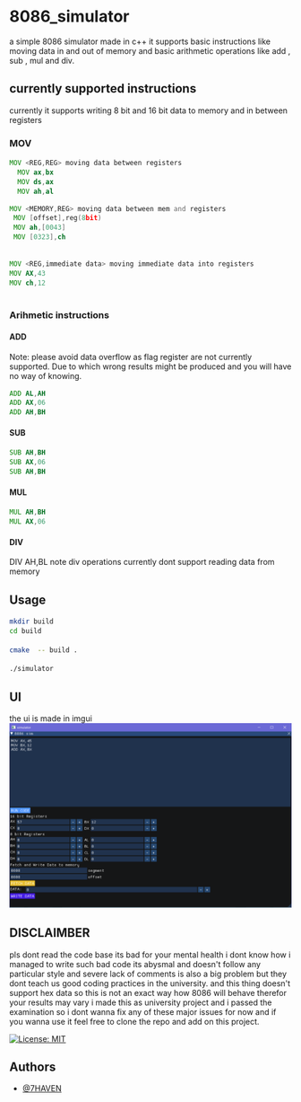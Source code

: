 # 8086_simulator

a simple 8086 simulator made in c++ 
it supports basic instructions like moving data in and out of memory and basic arithmetic operations like add , sub , mul and div.

## currently supported instructions 

currently it supports writing 8 bit and 16 bit data to memory and in between registers

### MOV
```asm
MOV <REG,REG> moving data between registers
  MOV ax,bx
  MOV ds,ax
  MOV ah,al
 ```
 ```asm
MOV <MEMORY,REG> moving data between mem and registers
  MOV [offset],reg(8bit)
  MOV ah,[0043]
  MOV [0323],ch
  
```
 ```asm
MOV <REG,immediate data> moving immediate data into registers
MOV AX,43
MOV ch,12
  
```
### Arihmetic instructions
#### ADD

Note: please avoid data overflow  as flag register are not currently supported.
Due to which wrong results might be produced and you will have no way of knowing.
```asm
ADD AL,AH
ADD AX,06
ADD AH,BH
```
#### SUB
```asm
SUB AH,BH
SUB AX,06
SUB AH,BH
```
#### MUL
```asm
MUL AH,BH
MUL AX,06
```

#### DIV
DIV AH,BL
note div operations currently dont support reading data from memory
## Usage

```bash
mkdir build
cd build

cmake  -- build .

./simulator
```
## UI
the ui is made in imgui 
![image](https://github.com/7HAVEN/oops_cpp/blob/main/image2.png)

## DISCLAIMBER
pls dont read the code base its bad for your mental health i dont know how i managed to write such bad code its abysmal and doesn't follow any 
particular style and severe lack of comments is also a big problem but they dont teach us 
good coding practices in the university. and this thing doesn't support hex data so  this is not an exact way how 8086 will behave therefor your results may vary
i made this as  university project and i passed the examination so i dont wanna fix any of these major issues for now and if you wanna use it feel free to clone the repo and add on this project. 

[![License: MIT](https://img.shields.io/badge/License-MIT-yellow.svg)](https://github.com/7HAVEN/8086_simulator/blob/main/LICENSE)


## Authors

- [@7HAVEN](https://www.github.com/7HAVEN)

